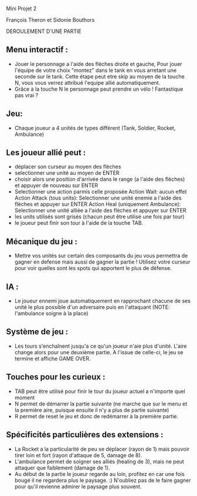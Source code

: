 Mini Projet 2 

François Theron et Sidonie Bouthors

DEROULEMENT D'UNE PARTIE

Menu interactif :
-
- Jouer le personnage a l'aide des flèches droite et gauche,
Pour jouer l'équipe de votre choix "montez" dans le tank en vous arretant une seconde sur le tank. Cette étape peut etre skip au moyen de la touche N, vous vous verrez attribué l'equipe allié automatiquement.
- Grâce à la touche N le personnage peut prendre un vélo ! Fantastique pas vrai ?

Jeu:
-
- Chaque joueur a 4 unités de types différent (Tank, Soldier, Rocket, Ambulance)

Les joueur allié peut :
-
- déplacer son curseur au moyen des flèches
- selectionner une unité au moyen de ENTER
- choisir alors une position d'arrivée dans le range (a l'aide des flèches) et appuyer de nouveau sur ENTER
- Selectionner une action parmis celle proposée
Action Wait: aucun effet
Action Attack (tous units): Selectionner une unité enemie a l'aide des flèches et appuyer sur ENTER
Action Heal (uniquement Ambulance): Selectionner une unité alliée a l'aide des flèches et appuyer sur ENTER
- les units utilisés sont grisés (chacun peut être utilisé une fois par tour)
- le joueur peut finir son tour à l'aide de la touche TAB.

Mécanique du jeu :
-
- Mettre vos unités sur certain des composants du jeu vous permettra de gagner en defense mais aussi de gagner la partie ! Utilisez votre curseur pour voir quelles sont les spots qui apportent le plus de défense.

IA :
-
- Le joueur ennemi joue automatiquement en rapprochant chacune de ses unité le plus possible d'un adversaire puis en l'attaquant (NOTE: l'ambulance soigne à la place)

Système de jeu :
-
- Les tours s'enchaînent jusqu'a ce qu'un joueur n'aie plus d'unité. L'aire change alors pour une deuxième partie. A l'issue de celle-ci, le jeu se termine et affiche GAME OVER.

Touches pour les curieux :
-
- TAB peut être utilisé pour finir le tour du joueur actuel a n'importe quel moment
- N permet de démarrer la partie suivante (ne marche que sur le menu et la première aire, puisque ensuite il n'y a plus de partie suivante)
- R permet de reset le jeu et donc de redémarrer à la première partie.

Spécificités particulières des extensions :
-
- La Rocket a la particularité de peu se déplacer (rayon de 1) mais pouvoir tirer loin et fort (rayon d'attaque de 5, damage de 8).
- L'ambulance permet de soigner ses alliés (healing de 3), mais ne peut attaquer que faiblement (damage de 1).
- Au début de la partie le joueur regarde au loin, profitez en car une fois bougé il ne regardera plus le paysage. :)
  N'oubliez pas de le faire gagner pour qu'il revienne admirer le paysage plus souvent.



